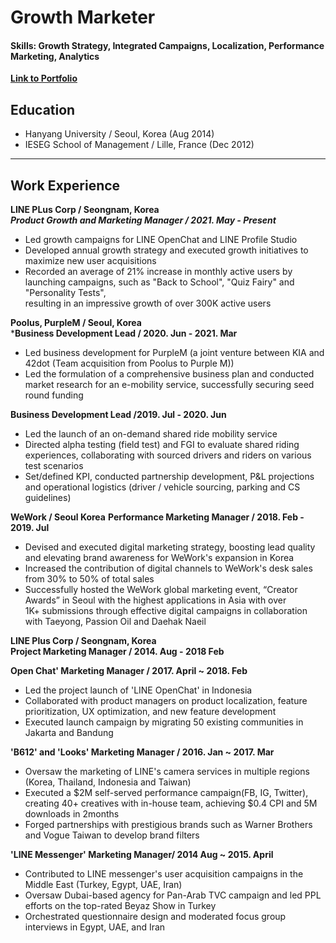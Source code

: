 # Growth Marketer  

#### Skills: Growth Strategy, Integrated Campaigns, Localization, Performance Marketing, Analytics

**[Link to Portfolio](project.pdf)**






## Education
- Hanyang University / Seoul, Korea (Aug 2014)  
- IESEG School of Management / Lille, France (Dec 2012)  

---------


## Work Experience
**LINE PLus Corp / Seongnam, Korea**  
***Product Growth and Marketing Manager / 2021. May - Present***
- Led growth campaigns for LINE OpenChat and LINE Profile Studio
-	Developed annual growth strategy and executed growth initiatives to maximize new user acquisitions
-	Recorded an average of 21% increase in monthly active users by launching campaigns,  such as "Back to School", "Quiz Fairy" and "Personality Tests",  
  resulting in an impressive growth of over 300K active users

**Poolus, PurpleM / Seoul, Korea**  
***Business Development Lead / 2020. Jun - 2021. Mar**
-	Led business development for PurpleM (a joint venture between KIA and 42dot  (Team acquisition from Poolus to Purple M))
-	Led the formulation of a comprehensive business plan and conducted market research for an e-mobility service, successfully securing seed round funding  

**Business Development Lead /2019. Jul - 2020. Jun**
-	Led the launch of an on-demand shared ride mobility service
-	Directed alpha testing (field test) and FGI to evaluate shared riding experiences, collaborating with sourced drivers and riders on various test scenarios
-	Set/defined KPI, conducted partnership development, P&L projections and operational logistics (driver / vehicle sourcing, parking and CS guidelines) 

**WeWork / Seoul Korea**
**Performance Marketing Manager / 2018. Feb - 2019. Jul**
-	Devised and executed digital marketing strategy, boosting lead quality and elevating brand awareness for WeWork's expansion in Korea
-	Increased the contribution of digital channels to WeWork's desk sales from 30% to 50% of total sales
-	Successfully hosted the WeWork global marketing event, “Creator Awards” in Seoul with the highest applications in Asia with over  
  1K+ submissions through effective digital campaigns in collaboration with Taeyong, Passion Oil and Daehak Naeil

**LINE Plus Corp / Seongnam, Korea**  
**Project Marketing Manager / 2014. Aug - 2018 Feb**

**Open Chat' Marketing Manager / 2017. April ~ 2018. Feb**
-	Led the project launch of 'LINE OpenChat' in Indonesia
-	Collaborated with product managers on product localization, feature prioritization, UX optimization, and new feature development
-	Executed launch campaign by migrating 50 existing communities in Jakarta and Bandung  

**'B612' and 'Looks' Marketing Manager / 2016. Jan ~ 2017. Mar**  
-	Oversaw the marketing of LINE's camera services in multiple regions (Korea, Thailand, Indonesia and Taiwan)
-	Executed a $2M self-served performance campaign(FB, IG, Twitter), creating 40+ creatives with in-house team, achieving $0.4 CPI and 5M downloads in 2months
-	Forged partnerships with prestigious brands such as Warner Brothers and Vogue Taiwan to develop brand filters  

**'LINE Messenger' Marketing Manager/ 2014 Aug ~ 2015. April**  
-	Contributed to LINE messenger's user acquisition campaigns in the Middle East (Turkey, Egypt, UAE, Iran)
-	Oversaw Dubai-based agency for Pan-Arab TVC campaign and led PPL efforts on the top-rated Beyaz Show in Turkey
-	Orchestrated questionnaire design and moderated focus group interviews in Egypt, UAE, and Iran 


